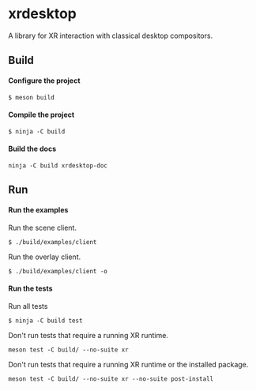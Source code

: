 # xrdesktop

A library for XR interaction with classical desktop compositors.

## Build

#### Configure the project
```
$ meson build
```

#### Compile the project
```
$ ninja -C build
```

#### Build the docs
```
ninja -C build xrdesktop-doc
```

## Run

#### Run the examples
Run the scene client.
```
$ ./build/examples/client
```

Run the overlay client.
```
$ ./build/examples/client -o
```

#### Run the tests

Run all tests
```
$ ninja -C build test
```

Don't run tests that require a running XR runtime.
```
meson test -C build/ --no-suite xr
```

Don't run tests that require a running XR runtime or the installed package.
```
meson test -C build/ --no-suite xr --no-suite post-install
```
